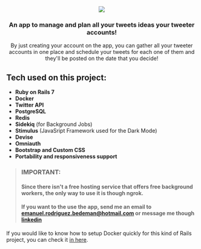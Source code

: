 <div align="center">
  <img src="https://user-images.githubusercontent.com/93904438/223526037-b42584f9-e494-4006-9210-2ee4bb0acebf.png" />
</div>

<h3 align="center">An app to manage and plan all your tweets ideas your tweeter accounts!</h3>
<p align="center">By just creating your account on the app, you can gather all your tweeter accounts in one place and schedule your tweets for each one of them and they'll be posted on the date that you decide!</p>

## Tech used on this project:

- **Ruby on Rails 7**
- **Docker**
- **Twitter API**
- **PostgreSQL**
- **Redis**
- **Sidekiq** (for Background Jobs)
- **Stimulus** (JavaSript Framework used for the Dark Mode)
- **Devise**
- **Omniauth**
- **Bootstrap and Custom CSS**
- **Portability and responsiveness support**

> ### **IMPORTANT:**
> #### Since there isn't a free hosting service that offers free background workers, the only way to use it is though ngrok.
> #### If you want to the use the app, send me an email to emanuel.rodriguez.bedeman@hotmail.com or message me though [linkedin](https://www.linkedin.com/in/emanuel-rodriguez-bedeman/)

If you would like to know how to setup Docker quickly for this kind of Rails project, you can check it [in here](https://github.com/EmanuelRodriguezBedeman/Docker-ScheduleTweets).
